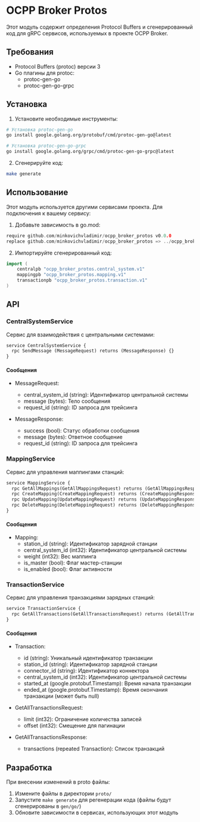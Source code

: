# OCPP Broker Protos

Этот модуль содержит определения Protocol Buffers и сгенерированный код для gRPC сервисов, используемых в проекте OCPP Broker.



## Требования

- Protocol Buffers (protoc) версии 3
- Go плагины для protoc:
  - protoc-gen-go
  - protoc-gen-go-grpc

## Установка

1. Установите необходимые инструменты:
```bash
# Установка protoc-gen-go
go install google.golang.org/protobuf/cmd/protoc-gen-go@latest

# Установка protoc-gen-go-grpc
go install google.golang.org/grpc/cmd/protoc-gen-go-grpc@latest
```

2. Сгенерируйте код:
```bash
make generate
```

## Использование

Этот модуль используется другими сервисами проекта. Для подключения к вашему сервису:

1. Добавьте зависимость в go.mod:
```go
require github.com/minkovichvladimir/ocpp_broker_protos v0.0.0
replace github.com/minkovichvladimir/ocpp_broker_protos => ../ocpp_broker_protos
```

2. Импортируйте сгенерированный код:
```go
import (
    centralpb "ocpp_broker_protos.central_system.v1"
    mappingpb "ocpp_broker_protos.mapping.v1"
    transactionpb "ocpp_broker_protos.transaction.v1"
)
```

## API

### CentralSystemService

Сервис для взаимодействия с центральными системами:

```protobuf
service CentralSystemService {
  rpc SendMessage (MessageRequest) returns (MessageResponse) {}
}
```

#### Сообщения

- MessageRequest:
  - central_system_id (string): Идентификатор центральной системы
  - message (bytes): Тело сообщения
  - request_id (string): ID запроса для трейсинга

- MessageResponse:
  - success (bool): Статус обработки сообщения
  - message (bytes): Ответное сообщение
  - request_id (string): ID запроса для трейсинга

### MappingService

Сервис для управления маппингами станций:

```protobuf
service MappingService {
  rpc GetAllMappings(GetAllMappingsRequest) returns (GetAllMappingsResponse) {}
  rpc CreateMapping(CreateMappingRequest) returns (CreateMappingResponse) {}
  rpc UpdateMapping(UpdateMappingRequest) returns (UpdateMappingResponse) {}
  rpc DeleteMapping(DeleteMappingRequest) returns (DeleteMappingResponse) {}
}
```

#### Сообщения

- Mapping:
  - station_id (string): Идентификатор зарядной станции
  - central_system_id (int32): Идентификатор центральной системы
  - weight (int32): Вес маппинга
  - is_master (bool): Флаг мастер-станции
  - is_enabled (bool): Флаг активности

### TransactionService

Сервис для управления транзакциями зарядных станций:

```protobuf
service TransactionService {
  rpc GetAllTransactions(GetAllTransactionsRequest) returns (GetAllTransactionsResponse) {}
}
```

#### Сообщения

- Transaction:
  - id (string): Уникальный идентификатор транзакции
  - station_id (string): Идентификатор зарядной станции
  - connector_id (string): Идентификатор коннектора
  - central_system_id (int32): Идентификатор центральной системы
  - started_at (google.protobuf.Timestamp): Время начала транзакции
  - ended_at (google.protobuf.Timestamp): Время окончания транзакции (может быть null)

- GetAllTransactionsRequest:
  - limit (int32): Ограничение количества записей
  - offset (int32): Смещение для пагинации

- GetAllTransactionsResponse:
  - transactions (repeated Transaction): Список транзакций

## Разработка

При внесении изменений в proto файлы:

1. Измените файлы в директории `proto/`
2. Запустите `make generate` для регенерации кода (файлы будут сгенерированы в `gen/go/`)
3. Обновите зависимости в сервисах, использующих этот модуль 